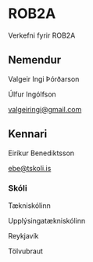 # ROB2A
Verkefni fyrir ROB2A
## Nemendur
Valgeir Ingi Þórðarson

Úlfur Ingólfson

valgeiringi@gmail.com
## Kennari
Eiríkur Benediktsson

ebe@tskoli.is
### Skóli
Tækniskólinn

Upplýsingatækniskólinn

Reykjavík

Tölvubraut
